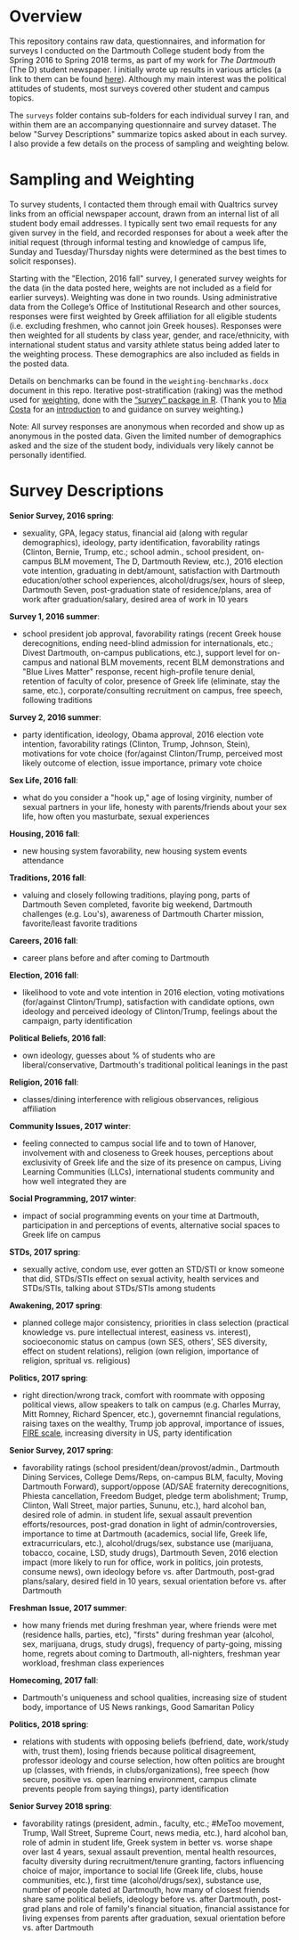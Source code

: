 # Overview

This repository contains raw data, questionnaires, and information for surveys I conducted on the Dartmouth College student body from the Spring 2016 to Spring 2018 terms, as part of my work for _The Dartmouth_ (The D) student newspaper. I initially wrote up results in various articles (a link to them can be found [here](https://www.thedartmouth.com/search?a=1&o=date&ty=article&au=Alexander+Agadjanian)). Although my main interest was the political attitudes of students, most surveys covered other student and campus topics.

The `surveys` folder contains sub-folders for each individual survey I ran, and within them are an accompanying questionnaire and survey dataset. The below "Survey Descriptions" summarize topics asked about in each survey. I also provide a few details on the process of sampling and weighting below.

# Sampling and Weighting

To survey students, I contacted them through email with Qualtrics survey links from an official newspaper account, drawn from an internal list of all student body email addresses. I typically sent two email requests for any given survey in the field, and recorded responses for about a week after the initial request (through informal testing and knowledge of campus life, Sunday and Tuesday/Thursday nights were determined as the best times to solicit responses).

Starting with the "Election, 2016 fall" survey, I generated survey weights for the data (in the data posted here, weights are not included as a field for earlier surveys). Weighting was done in two rounds. Using administrative data from the College’s Office of Institutional Research and other sources, responses were first weighted by Greek affiliation for all eligible students (i.e. excluding freshmen, who cannot join Greek houses). Responses were then weighted for all students by class year, gender, and race/ethnicity, with international student status and varsity athlete status being added later to the weighting process. These demographics are also included as fields in the posted data.

Details on benchmarks can be found in the `weighting-benchmarks.docx` document in this repo. Iterative post-stratification (raking) was the method used for [weighting](http://www.miacosta.com/blog/creatingpost-stratificationweightsinr), done with the [“survey” package in R](https://cran.r-project.org/web/packages/survey/survey.pdf). (Thank you to [Mia Costa](https://sites.google.com/view/miacosta/) for an [introduction](http://www.miacosta.com/blog/creatingpost-stratificationweightsinr) to and guidance on survey weighting.)

Note: All survey responses are anonymous when recorded and show up as anonymous in the posted data. Given the limited number of demographics asked and the size of the student body, individuals very likely cannot be personally identified.

# Survey Descriptions
**Senior Survey, 2016 spring**:

- sexuality, GPA, legacy status, financial aid (along with regular demographics), ideology, party identification, favorability ratings (Clinton, Bernie, Trump, etc.; school admin., school president, on-campus BLM movement, The D, Dartmouth Review, etc.), 2016 election vote intention, graduating in debt/amount, satisfaction with Dartmouth education/other school experiences, alcohol/drugs/sex, hours of sleep, Dartmouth Seven, post-graduation state of residence/plans, area of work after graduation/salary, desired area of work in 10 years
 
**Survey 1, 2016 summer**: 

- school president job approval, favorability ratings (recent Greek house derecognitions, ending need-blind admission for internationals, etc.; Divest Dartmouth, on-campus publications, etc.), support level for on-campus and national BLM movements, recent BLM demonstrations and "Blue Lives Matter" response, recent high-profile tenure denial, retention of faculty of color, presence of Greek life (eliminate, stay the same, etc.), corporate/consulting recruitment on campus, free speech, following traditions

**Survey 2, 2016 summer**:

- party identification, ideology, Obama approval, 2016 election vote intention, favorability ratings (Clinton, Trump, Johnson, Stein), motivations for vote choice (for/against Clinton/Trump, perceived most likely outcome of election, issue importance, primary vote choice

**Sex Life, 2016 fall**:

- what do you consider a "hook up," age of losing virginity, number of sexual partners in your life, honesty with parents/friends about your sex life, how often you masturbate, sexual experiences

**Housing, 2016 fall**: 

- new housing system favorability, new housing system events attendance

**Traditions, 2016 fall**: 

- valuing and closely following traditions, playing pong, parts of Dartmouth Seven completed, favorite big weekend, Dartmouth challenges (e.g. Lou's), awareness of Dartmouth Charter mission, favorite/least favorite traditions

**Careers, 2016 fall**: 

- career plans before and after coming to Dartmouth

**Election, 2016 fall**: 

- likelihood to vote and vote intention in 2016 election, voting motivations (for/against Clinton/Trump), satisfaction with candidate options, own ideology and perceived ideology of Clinton/Trump, feelings about the campaign, party identification

**Political Beliefs, 2016 fall**: 

- own ideology, guesses about % of students who are liberal/conservative, Dartmouth's traditional political leanings in the past

**Religion, 2016 fall**: 

- classes/dining interference with religious observances, religious affiliation

**Community Issues, 2017 winter**: 

- feeling connected to campus social life and to town of Hanover, involvement with and closeness to Greek houses, perceptions about exclusivity of Greek life and the size of its presence on campus, Living Learning Communities (LLCs), international students community and how well integrated they are

**Social Programming, 2017 winter**: 

- impact of social programming events on your time at Dartmouth, participation in and perceptions of events, alternative social spaces to Greek life on campus

**STDs, 2017 spring**: 

- sexually active, condom use, ever gotten an STD/STI or know someone that did, STDs/STIs effect on sexual activity, health services and STDs/STIs, talking about STDs/STIs among students

**Awakening, 2017 spring**: 

- planned college major consistency, priorities in class selection (practical knowledge vs. pure intellectual interest, easiness vs. interest), socioeconomic status on campus (own SES, others', SES diversity, effect on student relations), religion (own religion, importance of religion, spritual vs. religious)

**Politics, 2017 spring**: 

- right direction/wrong track, comfort with roommate with opposing political views, allow speakers to talk on campus (e.g. Charles Murray, Mitt Romney, Richard Spencer, etc.), governemnt financial regulations, raising taxes on the wealthy, Trump job approval, importance of issues, [FIRE scale](https://www.christopherdesante.com/wp-content/uploads/2018/08/dsFIREapsa18.pdf), increasing diversity in US, party identification

**Senior Survey, 2017 spring**: 

- favorability ratings (school president/dean/provost/admin., Dartmouth Dining Services, College Dems/Reps, on-campus BLM, faculty, Moving Dartmouth Forward), support/oppose (AD/SAE fraternity derecognitions, Phiesta cancellation, Freedom Budget, pledge term abolishment; Trump, Clinton, Wall Street, major parties, Sununu, etc.), hard alcohol ban, desired role of admin. in student life, sexual assault prevention efforts/resources, post-grad donation in light of admin/controversies, importance to time at Dartmouth (academics, social life, Greek life, extracurriculars, etc.), alcohol/drugs/sex, substance use (marijuana, tobacco, cocaine, LSD, study drugs), Dartmouth Seven, 2016 election impact (more likely to run for office, work in politics, join protests, consume news), own ideology before vs. after Dartmouth, post-grad plans/salary, desired field in 10 years, sexual orientation before vs. after Dartmouth

**Freshman Issue, 2017 summer**: 

- how many friends met during freshman year, where friends were met (residence halls, parties, etc), "firsts" during freshman year (alcohol, sex, marijuana, drugs, study drugs), frequency of party-going, missing home, regrets about coming to Dartmouth, all-nighters, freshman year workload, freshman class experiences

**Homecoming, 2017 fall**: 

- Dartmouth's uniqueness and school qualities, increasing size of student body, importance of US News rankings, Good Samaritan Policy

**Politics, 2018 spring**: 

- relations with students with opposing beliefs (befriend, date, work/study with, trust them), losing friends because political disagreement, professor ideology and course selection, how often politics are brought up (classes, with friends, in clubs/organizations), free speech (how secure, positive vs. open learning environment, campus climate prevents people from saying things), party identification

**Senior Survey 2018 spring**: 

- favorability ratings (president, admin., faculty, etc.; #MeToo movement, Trump, Wall Street, Supreme Court, news media, etc.), hard alcohol ban, role of admin in student life, Greek system in better vs. worse shape over last 4 years, sexual assault prevention, mental health resources, faculty diversity during recruitment/tenure granting, factors influencing choice of major, importance to social life (Greek life, clubs, house communities, etc.), first time (alcohol/drugs/sex), substance use, number of people dated at Dartmouth, how many of closest friends share same political beliefs, ideology before vs. after Dartmouth, post-grad plans and role of family's financial situation, financial assistance for living expenses from parents after graduation, sexual orientation before vs. after Dartmouth